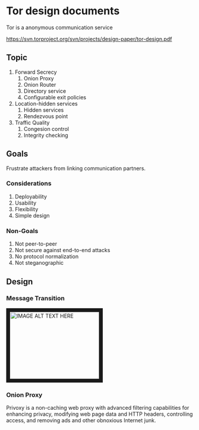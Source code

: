# Tor design documents
Tor is a anonymous communication service

https://svn.torproject.org/svn/projects/design-paper/tor-design.pdf

## Topic
1. Forward Secrecy
    1. Onion Proxy
    1. Onion Router
    1. Directory service
    1. Configurable exit policies
1. Location-hidden services
    1. Hidden services
    1. Rendezvous point
1. Traffic Quality
    1. Congesion control
    1. Integrity checking

## Goals
Frustrate attackers from linking communication partners.

### Considerations
1. Deployability
1. Usability
1. Flexibility
1. Simple design

### Non-Goals
1. Not peer-to-peer
1. Not secure against end-to-end attacks
1. No protocol normalization
1. Not steganographic

## Design

### Message Transition
<img src="https://raw.githubusercontent.com/easonlin/easonlin.github.io/master/_posts/tor_message.png" 
alt="IMAGE ALT TEXT HERE" width="240" height="180" border="10" />

### Onion Proxy
Privoxy is a non-caching web proxy with advanced filtering capabilities for enhancing privacy, modifying web page data and HTTP headers, controlling access, and removing ads and other obnoxious Internet junk.

